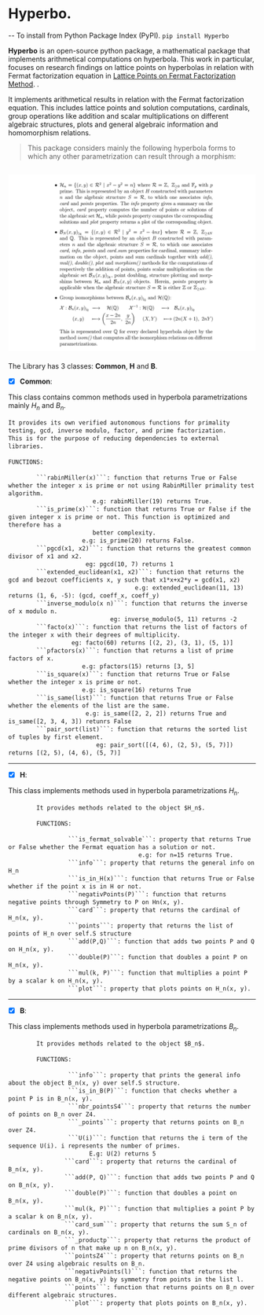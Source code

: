 

# Hyperbo.    
--
To install from Python Package Index (PyPI).  ``pip install Hyperbo``

**Hyperbo** is an open-source python package, a mathematical package that implements arithmetical computations on hyperbola. This work in particular, focuses on research findings on lattice points on hyperbolas in relation with Fermat factorization equation in [Lattice Points on Fermat Factorization Method](https://www.hindawi.com/journals/jmath/2022/6360264/).  .

It implements arithmetical results in relation with the Fermat factorization equation. This includes lattice points and solution computations, cardinals, group operations like addition and scalar multiplications on different algebraic structures, plots and general algebraic information and homomorphism relations.   

> This package considers mainly the following hyperbola forms to which any other parametrization can result through a morphism:    
            
![](https://github.com/GildaRech/Hyperbo/blob/main/img2.png?raw=true) 
---
The Library has 3 classes: **Common**, **H** and **B**.

- [x] **Common**:   

This class contains common methods used in hyperbola parametrizations mainly $H_n$ and $B_n$.  

    It provides its own verified autonomous functions for primality testing, gcd, inverse modulo, factor, and prime factorization.
    This is for the purpose of reducing dependencies to external libraries.   
    
    FUNCTIONS:   
    
            ```rabinMiller(x)```: function that returns True or False whether the integer x is prime or not using RabinMiller primality test algorithm.  
                            e.g: rabinMiller(19) returns True.            
            ```is_prime(x)```: function that returns True or False if the given integer x is prime or not. This function is optimized and therefore has a 
                            better complexity. 
                         e.g: is_prime(20) returns False.
            ```pgcd(x1, x2)```: function that returns the greatest common divisor of x1 and x2.
                          eg: pgcd(10, 7) returns 1
            ```extended_euclidean(x1, x2)```: function that returns the gcd and bezout coefficients x, y such that x1*x+x2*y = gcd(x1, x2)
                                        e.g: extended_euclidean(11, 13) returns (1, 6, -5): (gcd, coeff_x, coeff_y)
            ```inverse_modulo(x n)```: function that returns the inverse of x modulo n.
                                 eg: inverse_modulo(5, 11) returns -2
            ```facto(x)```: function that returns the list of factors of the integer x with their degrees of multiplicity.                     
                      eg: facto(60) returns [(2, 2), (3, 1), (5, 1)]
            ```pfactors(x)```: function that returns a list of prime factors of x.
                         e.g: pfactors(15) returns [3, 5]
            ```is_square(x)```: function that returns True or False whether the integer x is prime or not.
                         e.g: is_square(16) returns True
            ```is_same(list)```: function that returns True or False whether the elements of the list are the same.
                          e.g: is_same([2, 2, 2]) returns True and is_same([2, 3, 4, 3]) retunrs False
            ```pair_sort(list)```: function that returns the sorted list of tuples by first element.
                             eg: pair_sort([(4, 6), (2, 5), (5, 7)]) returns [(2, 5), (4, 6), (5, 7)]
---
- [x] **H**:   
 
 This class implements methods used in hyperbola parametrizations $H_n$.    
 
            It provides methods related to the object $H_n$.   
            
            FUNCTIONS:   
            
                     ```is_fermat_solvable```: property that returns True or False whether the Fermat equation has a solution or not.
                                         e.g: for n=15 returns True.  
                     ```info```: property that returns the general info on H_n
                     ```is_in_H(x)```: function that returns True or False whether if the point x is in H or not.
                     ```negativPoints(P)```: function that returns negative points through Symmetry to P on Hn(x, y).
                     ```card```: property that returns the cardinal of H_n(x, y).
                     ```points```: property that returns the list of points of H_n over self.S structure
                     ```add(P,Q)```: function that adds two points P and Q on H_n(x, y).
                     ```double(P)```: function that doubles a point P on H_n(x, y).
                     ```mul(k, P)```: function that multiplies a point P by a scalar k on H_n(x, y).
                     ```plot```: property that plots points on H_n(x, y). 
  ---
- [x] **B**:   

This class implements methods used in hyperbola parametrizations $B_n$.    

            It provides methods related to the object $B_n$.    
            
            FUNCTIONS:    
            
                     ```info```: property that prints the general info about the object B_n(x, y) over self.S structure.
                     ```is_in_B(P)```: function that checks whether a point P is in B_n(x, y).
                     ```nbr_pointsS4```: property that returns the number of points on B_n over Z4.
                     ```_points```: property that returns points on B_n over Z4.
                     ```U(i)```: function that returns the i term of the sequence U(i). i represents the number of primes.
                           E.g: U(2) returns 5
                    ```card```: property that returns the cardinal of B_n(x, y).
                    ```add(P, Q)```: function that adds two points P and Q on B_n(x, y).
                    ```double(P)```: function that doubles a point on B_n(x, y).
                    ```mul(k, P)```: function that multiplies a point P by a scalar k on B_n(x, y).
                    ```card_sum```: property that returns the sum S_n of cardinals on B_n(x, y).
                    ```_productp```: property that returns the product of prime divisors of n that make up n on B_n(x, y).
                    ```pointsZ4```: property that returns points on B_n over Z4 using algebraic results on B_n.
                    ```negativPoints(l)```: function that returns the negative points on B_n(x, y) by symmetry from points in the list l. 
                    ```points```: function that returns points on B_n over different algebraic structures.
                    ```plot```: property that plots points on B_n(x, y).
